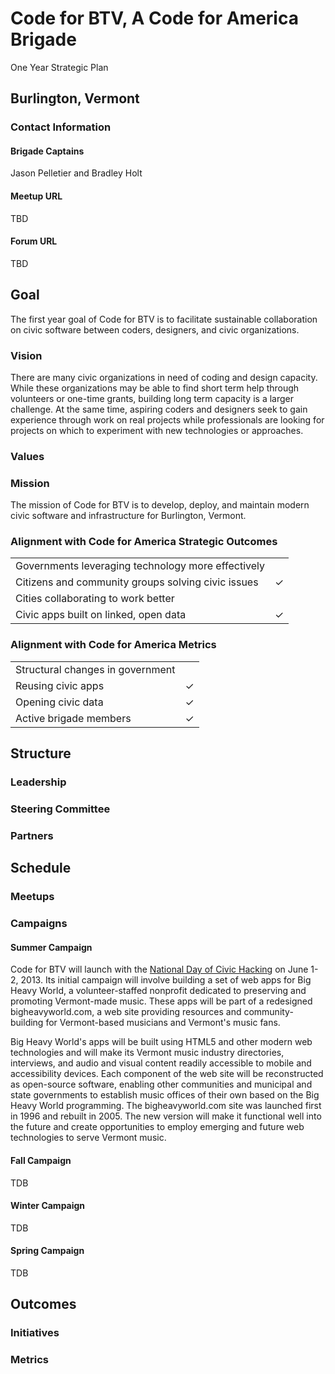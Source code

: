 Code for BTV, A Code for America Brigade
========================================

One Year Strategic Plan

Burlington, Vermont
-------------------

### Contact Information

#### Brigade Captains

Jason Pelletier and Bradley Holt

#### Meetup URL

TBD

#### Forum URL

TBD

Goal
----

The first year goal of Code for BTV is to facilitate sustainable collaboration on civic software between coders, designers, and civic organizations.

### Vision

There are many civic organizations in need of coding and design capacity. While these organizations may be able to find short term help through volunteers or one-time grants, building long term capacity is a larger challenge. At the same time, aspiring coders and designers seek to gain experience through work on real projects while professionals are looking for projects on which to experiment with new technologies or approaches.

### Values

### Mission

The mission of Code for BTV is to develop, deploy, and maintain modern civic software and infrastructure for Burlington, Vermont.

### Alignment with Code for America Strategic Outcomes

<table>
  <tr>
    <td>Governments leveraging technology more effectively</td>
    <td></td>
  </tr>
  <tr>
    <td>Citizens and community groups solving civic issues</td>
    <td>✓</td>
  </tr>
  <tr>
    <td>Cities collaborating to work better</td>
    <td></td>
  </tr>
  <tr>
    <td>Civic apps built on linked, open data</td>
    <td>✓</td>
  </tr>
</table>

### Alignment with Code for America Metrics

<table>
  <tr>
    <td>Structural changes in government</td>
    <td></td>
  </tr>
  <tr>
    <td>Reusing civic apps</td>
    <td>✓</td>
  </tr>
  <tr>
    <td>Opening civic data</td>
    <td>✓</td>
  </tr>
  <tr>
    <td>Active brigade members</td>
    <td>✓</td>
  </tr>
</table>

Structure
---------

### Leadership

### Steering Committee

### Partners

Schedule
--------

### Meetups

### Campaigns

#### Summer Campaign

Code for BTV will launch with the [National Day of Civic Hacking](http://hackforchange.org/) on June 1-2, 2013. Its initial campaign will involve building a set of web apps for Big Heavy World, a volunteer-staffed nonprofit dedicated to preserving and promoting Vermont-made music. These apps will be part of a redesigned bigheavyworld.com, a web site providing resources and community-building for Vermont-based musicians and Vermont's music fans.

Big Heavy World's apps will be built using HTML5 and other modern web technologies and will make its Vermont music industry directories, interviews, and audio and visual content readily accessible to mobile and accessibility devices. Each component of the web site will be reconstructed as open-source software, enabling other communities and municipal and state governments to establish music offices of their own based on the Big Heavy World programming. The bigheavyworld.com site was launched first in 1996 and rebuilt in 2005. The new version will make it functional well into the future and create opportunities to employ emerging and future web technologies to serve Vermont music.

#### Fall Campaign

TDB

#### Winter Campaign

TDB

#### Spring Campaign

TDB

Outcomes
--------

### Initiatives

### Metrics
